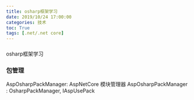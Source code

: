 ```yaml
---
title: osharp框架学习
date: 2019/10/24 17:00:00
categories: 技术
toc: True
tags: [.net/.net core]
---
```


### 
osharp框架学习

### 包管理
AspOsharpPackManager: AspNetCore 模块管理器 AspOsharpPackManager : OsharpPackManager, IAspUsePack

